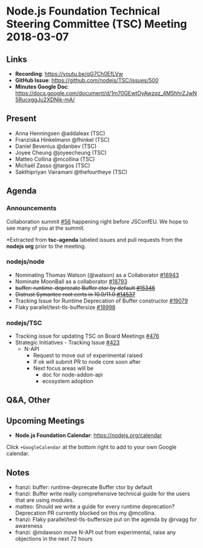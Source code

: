 # Node.js Foundation Technical Steering Committee (TSC) Meeting 2018-03-07

## Links

* **Recording**: <https://youtu.be/qG7Ch0EfLVw>
* **GitHub Issue**: <https://github.com/nodejs/TSC/issues/500>
* **Minutes Google Doc**: <https://docs.google.com/document/d/1m70GEwtOyAwzqz_4M5hhrZJwN5RucxggJu2XDNjk-mA/>

## Present

* Anna Henningsen @addaleax (TSC)
* Franziska Hinkelmann @fhinkel (TSC)
* Daniel Bevenius @danbev (TSC)
* Joyee Cheung @joyeecheung (TSC)
* Matteo Collina @mcollina (TSC)
* Michaël Zasso @targos (TSC)
* Sakthipriyan Vairamani @thefourtheye (TSC)

## Agenda

### Announcements

Collaboration summit [#56](https://github.com/nodejs/summit/issues/56) happening right before JSConfEU. We hope to see many of you at the summit.

\*Extracted from **tsc-agenda** labeled issues and pull requests from the **nodejs org** prior to the meeting.

### nodejs/node

* Nominating Thomas Watson (@watson) as a Collaborator [#18943](https://github.com/nodejs/node/issues/18943)
* Nominate MoonBall as a collaborator [#18793](https://github.com/nodejs/node/issues/18793)
* ~~buffer: runtime-deprecate Buffer ctor by default [#15346](https://github.com/nodejs/node/pull/15346)~~
* ~~Distrust Symantec root certs in 10.0/11.0 [#14537](https://github.com/nodejs/node/issues/14537)~~
* Tracking Issue for Runtime Deprecation of Buffer constructor [#19079](https://github.com/nodejs/node/issues/19079)
* Flaky parallel/test-tls-buffersize [#18998](https://github.com/nodejs/node/issues/18998)

### nodejs/TSC

* Tracking issue for updating TSC on Board Meetings [#476](https://github.com/nodejs/TSC/issues/476)
* Strategic Initiatives - Tracking Issue [#423](https://github.com/nodejs/TSC/issues/423)
  * N-API
    * Request to move out of experimental raised
    * If ok will submit PR to node core soon after
    * Next focus areas will be
      * doc for node-addon-api
      * ecosystem adoption

## Q\&A, Other

## Upcoming Meetings

* **Node.js Foundation Calendar**: <https://nodejs.org/calendar>

Click `+GoogleCalendar` at the bottom right to add to your own Google calendar.

## Notes

* franzi: buffer: runtime-deprecate Buffer ctor by default
* franzi: Buffer write really comprehensive technical guide for the users that are using modules.
* matteo: Should we write a guide for every runtime deprecation? Deprecation PR currently blocked on this my @mcollina.
* franzi: Flaky parallel/test-tls-buffersize put on the agenda by @rvagg for awareness
* franzi: @mdawson move N-API out from experimental, raise any objections in the next 72 hours
